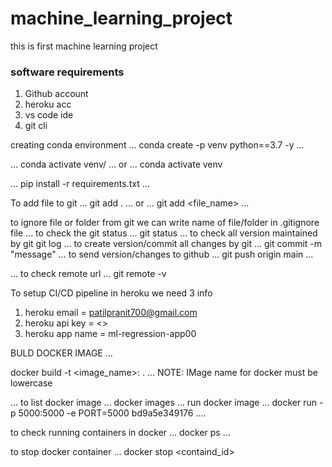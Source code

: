 # machine_learning_project
this is first machine learning project

### software requirements
1. Github account
2. heroku acc
3. vs code ide
4. git cli


creating conda environment
...
conda create -p venv python==3.7 -y 
...

...
conda activate venv/
...
or
...
conda activate venv

...
pip install -r requirements.txt
...

To add file to git
...
git add .
...
or
...
git add <file_name>
...

to ignore file or folder from git we can write name of file/folder in .gitignore file
...
to check the git status
...
git status
...
to check all version maintained by git 
git log
...
to create version/commit all changes by git
...
git commit -m "message"
...
to send version/changes to github
...
git push origin main
...

...
to check remote url
...
git remote -v


To setup CI/CD pipeline in heroku we need 3 info
1. heroku email = patilpranit700@gmail.com
2. heroku api key = <>
3. heroku app name = ml-regression-app00


BULD DOCKER IMAGE
...

docker build -t <image_name>:<tagname> .
...
NOTE: IMage name for docker must be lowercase

...
to list docker image
...
docker images
...
run docker image
...
docker run -p 5000:5000 -e PORT=5000 bd9a5e349176
....

to check running containers in docker
...
docker ps
...

to stop docker container
...
docker stop <containd_id>